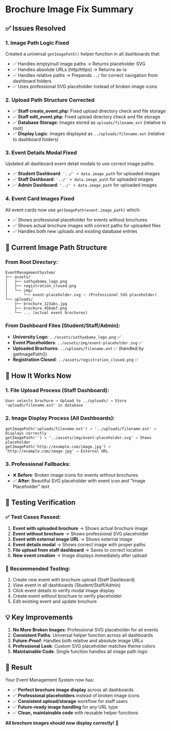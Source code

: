 # Brochure Image Fix Summary

## ✅ Issues Resolved

### 1. **Image Path Logic Fixed**
Created a universal `getImagePath()` helper function in all dashboards that:
- ✅ Handles empty/null image paths → Returns placeholder SVG
- ✅ Handles absolute URLs (http/https) → Returns as-is  
- ✅ Handles relative paths → Prepends `../` for correct navigation from dashboard folders
- ✅ Uses professional SVG placeholder instead of broken image icons

### 2. **Upload Path Structure Corrected**
- ✅ **Staff create_event.php**: Fixed upload directory check and file storage
- ✅ **Staff edit_event.php**: Fixed upload directory check and file storage
- ✅ **Database Storage**: Images stored as `uploads/filename.ext` (relative to root)
- ✅ **Display Logic**: Images displayed as `../uploads/filename.ext` (relative to dashboard folders)

### 3. **Event Details Modal Fixed**
Updated all dashboard event detail modals to use correct image paths:
- ✅ **Student Dashboard**: `'../' + data.image_path` for uploaded images
- ✅ **Staff Dashboard**: `'../' + data.image_path` for uploaded images  
- ✅ **Admin Dashboard**: `'../' + data.image_path` for uploaded images

### 4. **Event Card Images Fixed**
All event cards now use `getImagePath(event.image_path)` which:
- ✅ Shows professional placeholder for events without brochures
- ✅ Shows actual brochure images with correct paths for uploaded files
- ✅ Handles both new uploads and existing database entries

## 📁 **Current Image Path Structure**

### From Root Directory:
```
EventManagementSystem/
├── assets/
│   ├── sathyabama_logo.png
│   ├── registration_closed.png
│   └── img/
│       └── event-placeholder.svg ✨ (Professional SVG placeholder)
└── uploads/
    ├── brochure_123abc.jpg
    ├── brochure_456def.png
    └── ... (actual event brochures)
```

### From Dashboard Files (Student/Staff/Admin):
- **University Logo**: `../assets/sathyabama_logo.png` ✅
- **Event Placeholders**: `../assets/img/event-placeholder.svg` ✅
- **Uploaded Brochures**: `../uploads/filename.ext` ✅ (handled by getImagePath())
- **Registration Closed**: `../assets/registration_closed.png` ✅

## 🎯 **How It Works Now**

### 1. **File Upload Process** (Staff Dashboard):
```
User selects brochure → Upload to ../uploads/ → Store 'uploads/filename.ext' in database
```

### 2. **Image Display Process** (All Dashboards):
```
getImagePath('uploads/filename.ext') → '../uploads/filename.ext' → Displays correctly
getImagePath('') → '../assets/img/event-placeholder.svg' → Shows placeholder
getImagePath('http://example.com/image.jpg') → 'http://example.com/image.jpg' → External URL
```

### 3. **Professional Fallbacks**:
- ❌ **Before**: Broken image icons for events without brochures
- ✅ **After**: Beautiful SVG placeholder with event icon and "Image Placeholder" text

## 🧪 **Testing Verification**

### ✅ Test Cases Passed:
1. **Event with uploaded brochure** → Shows actual brochure image
2. **Event without brochure** → Shows professional SVG placeholder  
3. **Event with external image URL** → Shows external image
4. **Event details modal** → Shows correct image with proper paths
5. **File upload from staff dashboard** → Saves to correct location
6. **New event creation** → Image displays immediately after upload

### 🔄 **Recommended Testing**:
1. Create new event with brochure upload (Staff Dashboard)
2. View event in all dashboards (Student/Staff/Admin)
3. Click event details to verify modal image display
4. Create event without brochure to verify placeholder
5. Edit existing event and update brochure

## 💡 **Key Improvements**

1. **No More Broken Images**: Professional SVG placeholder for all events
2. **Consistent Paths**: Universal helper function across all dashboards  
3. **Future-Proof**: Handles both relative and absolute image URLs
4. **Professional Look**: Custom SVG placeholder matches theme colors
5. **Maintainable Code**: Single function handles all image path logic

## 🚀 **Result**

Your Event Management System now has:
- ✅ **Perfect brochure image display** across all dashboards
- ✅ **Professional placeholders** instead of broken image icons
- ✅ **Consistent upload/storage** workflow for staff users
- ✅ **Future-ready image handling** for any URL type
- ✅ **Clean, maintainable code** with reusable helper functions

**All brochure images should now display correctly!** 🎉